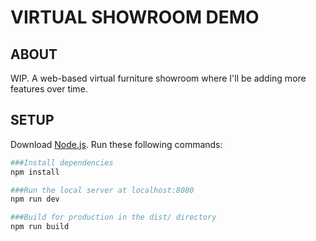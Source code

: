 # VIRTUAL SHOWROOM DEMO

## ABOUT
WIP. A web-based virtual furniture showroom where I'll be adding more features over time.

## SETUP
Download [Node.js](https://nodejs.org/en/download/).
Run these following commands:

``` bash
###Install dependencies
npm install

###Run the local server at localhost:8080
npm run dev

###Build for production in the dist/ directory
npm run build
```
